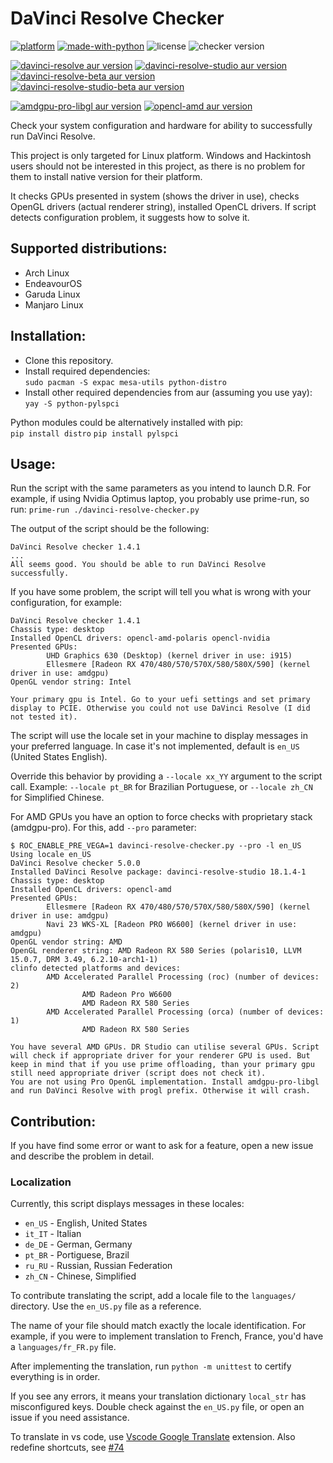 # DaVinci Resolve Checker

[![platform](https://img.shields.io/badge/platform-linux-lightgrey.svg)](https://en.wikipedia.org/wiki/Linux)
[![made-with-python](https://img.shields.io/badge/Made%20with-Python-1f425f.svg)](https://www.python.org/)
![license](https://img.shields.io/github/license/Ashark/davinci-resolve-checker.svg)
![checker version](https://badgen.net/https/ashark.npkn.net/f1a682)

[![davinci-resolve aur version](https://img.shields.io/aur/version/davinci-resolve?label=davinci-resolve)](https://aur.archlinux.org/packages/davinci-resolve)
[![davinci-resolve-studio aur version](https://img.shields.io/aur/version/davinci-resolve-studio?label=davinci-resolve-studio)](https://aur.archlinux.org/packages/davinci-resolve-studio)
[![davinci-resolve-beta aur version](https://img.shields.io/aur/version/davinci-resolve-beta?label=davinci-resolve-beta)](https://aur.archlinux.org/packages/davinci-resolve-beta)
[![davinci-resolve-studio-beta aur version](https://img.shields.io/aur/version/davinci-resolve-studio-beta?label=davinci-resolve-studio-beta)](https://aur.archlinux.org/packages/davinci-resolve-studio-beta)

[![amdgpu-pro-libgl aur version](https://img.shields.io/aur/version/amdgpu-pro-libgl?label=amdgpu-pro-libgl)](https://aur.archlinux.org/packages/amdgpu-pro-libgl)
[![opencl-amd aur version](https://img.shields.io/aur/version/opencl-amd?label=opencl-amd)](https://aur.archlinux.org/packages/opencl-amd)

Check your system configuration and hardware for ability to successfully run DaVinci Resolve.

This project is only targeted for Linux platform. Windows and Hackintosh users should not be interested in this project, as there is no problem for them to install native version for their platform.

It checks GPUs presented in system (shows the driver in use), checks OpenGL drivers (actual renderer string), installed OpenCL drivers.
If script detects configuration problem, it suggests how to solve it.

## Supported distributions:

- Arch Linux
- EndeavourOS
- Garuda Linux
- Manjaro Linux

## Installation:

- Clone this repository.
- Install required dependencies:  
  `sudo pacman -S expac mesa-utils python-distro`
- Install other required dependencies from aur (assuming you use yay):  
  `yay -S python-pylspci`

Python modules could be alternatively installed with pip:  
`pip install distro`
`pip install pylspci`

## Usage:

Run the script with the same parameters as you intend to launch D.R.
For example, if using Nvidia Optimus laptop, you probably use prime-run, so run:
`prime-run ./davinci-resolve-checker.py`

The output of the script should be the following:

```
DaVinci Resolve checker 1.4.1
...
All seems good. You should be able to run DaVinci Resolve successfully.
```

If you have some problem, the script will tell you what is wrong with your configuration, for example:

```
DaVinci Resolve checker 1.4.1
Chassis type: desktop
Installed OpenCL drivers: opencl-amd-polaris opencl-nvidia
Presented GPUs:
        UHD Graphics 630 (Desktop) (kernel driver in use: i915)
        Ellesmere [Radeon RX 470/480/570/570X/580/580X/590] (kernel driver in use: amdgpu)
OpenGL vendor string: Intel

Your primary gpu is Intel. Go to your uefi settings and set primary display to PCIE. Otherwise you could not use DaVinci Resolve (I did not tested it).
```

The script will use the locale set in your machine to display messages in your preferred language. In case it's not implemented, default is `en_US` (United States English).

Override this behavior by providing a `--locale xx_YY` argument to the script call. Example: `--locale pt_BR` for Brazilian Portuguese, or `--locale zh_CN` for Simplified Chinese.

For AMD GPUs you have an option to force checks with proprietary stack (amdgpu-pro). For this, add `--pro` parameter:

```
$ ROC_ENABLE_PRE_VEGA=1 davinci-resolve-checker.py --pro -l en_US
Using locale en_US
DaVinci Resolve checker 5.0.0
Installed DaVinci Resolve package: davinci-resolve-studio 18.1.4-1
Chassis type: desktop
Installed OpenCL drivers: opencl-amd
Presented GPUs:
        Ellesmere [Radeon RX 470/480/570/570X/580/580X/590] (kernel driver in use: amdgpu)
        Navi 23 WKS-XL [Radeon PRO W6600] (kernel driver in use: amdgpu)
OpenGL vendor string: AMD
OpenGL renderer string: AMD Radeon RX 580 Series (polaris10, LLVM 15.0.7, DRM 3.49, 6.2.10-arch1-1)
clinfo detected platforms and devices:
        AMD Accelerated Parallel Processing (roc) (number of devices: 2)
                AMD Radeon Pro W6600
                AMD Radeon RX 580 Series
        AMD Accelerated Parallel Processing (orca) (number of devices: 1)
                AMD Radeon RX 580 Series

You have several AMD GPUs. DR Studio can utilise several GPUs. Script will check if appropriate driver for your renderer GPU is used. But keep in mind that if you use prime offloading, than your primary gpu still need appropriate driver (script does not check it).
You are not using Pro OpenGL implementation. Install amdgpu-pro-libgl and run DaVinci Resolve with progl prefix. Otherwise it will crash.
```

## Contribution:

If you have find some error or want to ask for a feature, open a new issue and describe the problem in detail.

### Localization

Currently, this script displays messages in these locales:

- `en_US` - English, United States
- `it_IT` - Italian
- `de_DE` - German, Germany
- `pt_BR` - Portiguese, Brazil
- `ru_RU` - Russian, Russian Federation
- `zh_CN` - Chinese, Simplified

To contribute translating the script, add a locale file to the `languages/` directory. Use the `en_US.py` file as a reference.

The name of your file should match exactly the locale identification. For example, if you were to implement translation to French, France, you'd have a `languages/fr_FR.py` file.

After implementing the translation, run `python -m unittest` to certify everything is in order.

If you see any errors, it means your translation dictionary `local_str` has misconfigured keys. Double check against the `en_US.py` file, or open an issue if you need assistance.

To translate in vs code, use [Vscode Google Translate](https://marketplace.visualstudio.com/items?itemName=funkyremi.vscode-google-translate) extension. Also redefine shortcuts, see [#74](https://github.com/funkyremi/vscode-google-translate/issues/74)
